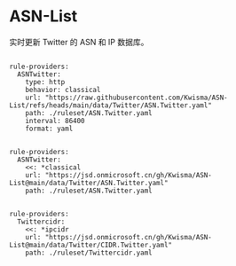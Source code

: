 
# ASN-List

实时更新 Twitter 的 ASN 和 IP 数据库。

<pre><code class="language-javascript">
rule-providers:
  ASNTwitter:
    type: http
    behavior: classical
    url: "https://raw.githubusercontent.com/Kwisma/ASN-List/refs/heads/main/data/Twitter/ASN.Twitter.yaml"
    path: ./ruleset/ASN.Twitter.yaml
    interval: 86400
    format: yaml
</code></pre>

<pre><code class="language-javascript">
rule-providers:
  ASNTwitter:
    <<: *classical
    url: "https://jsd.onmicrosoft.cn/gh/Kwisma/ASN-List@main/data/Twitter/ASN.Twitter.yaml"
    path: ./ruleset/ASN.Twitter.yaml
</code></pre>

<pre><code class="language-javascript">
rule-providers:
  Twittercidr:
    <<: *ipcidr
    url: "https://jsd.onmicrosoft.cn/gh/Kwisma/ASN-List@main/data/Twitter/CIDR.Twitter.yaml"
    path: ./ruleset/Twittercidr.yaml
</code></pre>